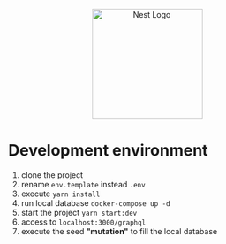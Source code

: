 <p align="center">
  <a href="http://nestjs.com/" target="blank"><img src="https://nestjs.com/img/logo-small.svg" width="200" alt="Nest Logo" /></a>
</p>

# Development environment

1. clone the project
2. rename `env.template` instead `.env`
3. execute `yarn install`
4. run local database `docker-compose up -d`
5. start the project `yarn start:dev`
6. access to `localhost:3000/graphql`
7. execute the seed __"mutation"__ to fill the local database
